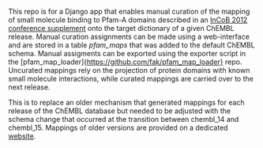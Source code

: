 This repo is for a Django app that enables manual curation of the mapping of small molecule binding to Pfam-A domains described in an [InCoB 2012 conference supplement](http://www.biomedcentral.com/bmcbioinformatics/supplements) onto the target dictionary of a given ChEMBL release. Manual curation assignments can be made using a web-interface and are stored in a table *pfam_maps* that was added to the default ChEMBL schema. Manual assigments can be exported using the exporter script
in the [pfam_map_loader]{https://github.com/fak/pfam_map_loader} repo. Uncurated mappings rely on the projection of protein domains with known small molecule interactions, while curated mappings are carried over to the next release.

This is to replace an older mechanism that generated mappings for each release of the ChEMBL database but needed to be adjusted with the schema change that occurred at the transition between chembl_14 and  chembl_15. Mappings of older versions are provided on a dedicated [website](http://www.ebi.ac.uk/~fkrueger/mapChEMBLPfam/).

